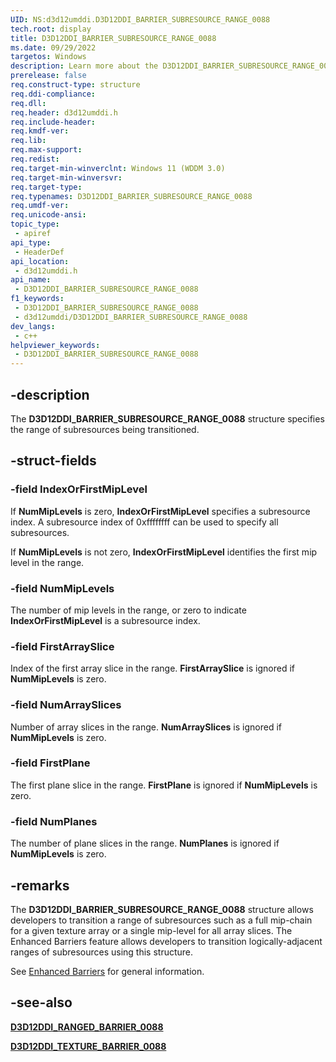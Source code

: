 ```yaml
---
UID: NS:d3d12umddi.D3D12DDI_BARRIER_SUBRESOURCE_RANGE_0088
tech.root: display
title: D3D12DDI_BARRIER_SUBRESOURCE_RANGE_0088
ms.date: 09/29/2022
targetos: Windows
description: Learn more about the D3D12DDI_BARRIER_SUBRESOURCE_RANGE_0088 structure.
prerelease: false
req.construct-type: structure
req.ddi-compliance: 
req.dll: 
req.header: d3d12umddi.h
req.include-header: 
req.kmdf-ver: 
req.lib: 
req.max-support: 
req.redist: 
req.target-min-winverclnt: Windows 11 (WDDM 3.0)
req.target-min-winversvr: 
req.target-type: 
req.typenames: D3D12DDI_BARRIER_SUBRESOURCE_RANGE_0088
req.umdf-ver: 
req.unicode-ansi: 
topic_type:
 - apiref
api_type:
 - HeaderDef
api_location:
 - d3d12umddi.h
api_name:
 - D3D12DDI_BARRIER_SUBRESOURCE_RANGE_0088
f1_keywords:
 - D3D12DDI_BARRIER_SUBRESOURCE_RANGE_0088
 - d3d12umddi/D3D12DDI_BARRIER_SUBRESOURCE_RANGE_0088
dev_langs:
 - c++
helpviewer_keywords:
 - D3D12DDI_BARRIER_SUBRESOURCE_RANGE_0088
---
```


## -description

The **D3D12DDI_BARRIER_SUBRESOURCE_RANGE_0088** structure specifies the range of subresources being transitioned.

## -struct-fields

### -field IndexOrFirstMipLevel

If **NumMipLevels** is zero, **IndexOrFirstMipLevel** specifies a subresource index. A subresource index of 0xffffffff can be used to specify all subresources.

If **NumMipLevels** is not zero, **IndexOrFirstMipLevel** identifies the first mip level in the range.

### -field NumMipLevels

The number of mip levels in the range, or zero to indicate **IndexOrFirstMipLevel** is a subresource index.

### -field FirstArraySlice

Index of the first array slice in the range. **FirstArraySlice** is ignored if **NumMipLevels** is zero.

### -field NumArraySlices

Number of array slices in the range. **NumArraySlices** is ignored if **NumMipLevels** is zero.

### -field FirstPlane

The first plane slice in the range. **FirstPlane** is ignored if **NumMipLevels** is zero.

### -field NumPlanes

The number of plane slices in the range. **NumPlanes** is ignored if **NumMipLevels** is zero.

## -remarks

The **D3D12DDI_BARRIER_SUBRESOURCE_RANGE_0088** structure allows developers to transition a range of subresources such as a full mip-chain for a given texture array or a single mip-level for all array slices. The Enhanced Barriers feature allows developers to transition logically-adjacent ranges of subresources using this structure.

See [Enhanced Barriers](/windows-hardware/drivers/display/enhanced-barriers) for general information.

## -see-also

[**D3D12DDI_RANGED_BARRIER_0088**](ns-d3d12umddi-d3d12ddi_ranged_barrier_0088.md)

[**D3D12DDI_TEXTURE_BARRIER_0088**](ns-d3d12umddi-d3d12ddi_texture_barrier_0088.md)